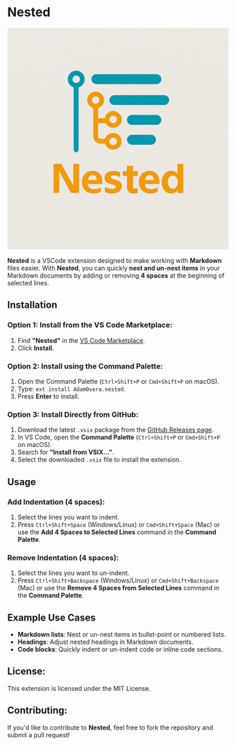 # Nested

![Nested Logo](images/nested-logo.png)

**Nested** is a VSCode extension designed to make working with **Markdown** files easier. With **Nested**, you can quickly **nest and un-nest items** in your Markdown documents by adding or removing **4 spaces** at the beginning of selected lines.

## Installation

### Option 1: Install from the VS Code Marketplace:
1. Find **"Nested"** in the [VS Code Marketplace](https://marketplace.visualstudio.com/items?itemName=AdamOvera.nested).
2. Click **Install**.

### Option 2: Install using the Command Palette:
1. Open the Command Palette (`Ctrl+Shift+P` or `Cmd+Shift+P` on macOS).
2. Type: `ext install AdamOvera.nested`.
3. Press **Enter** to install.

### Option 3: Install Directly from GitHub:
1. Download the latest `.vsix` package from the [GitHub Releases page](https://github.com/adamovera/nested/releases).
2. In VS Code, open the **Command Palette** (`Ctrl+Shift+P` or `Cmd+Shift+P` on macOS).
3. Search for **"Install from VSIX..."**.
4. Select the downloaded `.vsix` file to install the extension.

## Usage

### Add Indentation (4 spaces):
1. Select the lines you want to indent.
2. Press `Ctrl+Shift+Space` (Windows/Linux) or `Cmd+Shift+Space` (Mac) or use the **Add 4 Spaces to Selected Lines** command in the **Command Palette**.

### Remove Indentation (4 spaces):
1. Select the lines you want to un-indent.
2. Press `Ctrl+Shift+Backspace` (Windows/Linux) or `Cmd+Shift+Backspace` (Mac) or use the **Remove 4 Spaces from Selected Lines** command in the **Command Palette**.

## Example Use Cases
- **Markdown lists**: Nest or un-nest items in bullet-point or numbered lists.
- **Headings**: Adjust nested headings in Markdown documents.
- **Code blocks**: Quickly indent or un-indent code or inline code sections.

## License:
This extension is licensed under the MIT License.

## Contributing:
If you'd like to contribute to **Nested**, feel free to fork the repository and submit a pull request!